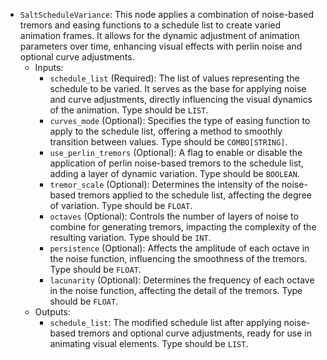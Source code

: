 - `SaltScheduleVariance`: This node applies a combination of noise-based tremors and easing functions to a schedule list to create varied animation frames. It allows for the dynamic adjustment of animation parameters over time, enhancing visual effects with perlin noise and optional curve adjustments.
    - Inputs:
        - `schedule_list` (Required): The list of values representing the schedule to be varied. It serves as the base for applying noise and curve adjustments, directly influencing the visual dynamics of the animation. Type should be `LIST`.
        - `curves_mode` (Optional): Specifies the type of easing function to apply to the schedule list, offering a method to smoothly transition between values. Type should be `COMBO[STRING]`.
        - `use_perlin_tremors` (Optional): A flag to enable or disable the application of perlin noise-based tremors to the schedule list, adding a layer of dynamic variation. Type should be `BOOLEAN`.
        - `tremor_scale` (Optional): Determines the intensity of the noise-based tremors applied to the schedule list, affecting the degree of variation. Type should be `FLOAT`.
        - `octaves` (Optional): Controls the number of layers of noise to combine for generating tremors, impacting the complexity of the resulting variation. Type should be `INT`.
        - `persistence` (Optional): Affects the amplitude of each octave in the noise function, influencing the smoothness of the tremors. Type should be `FLOAT`.
        - `lacunarity` (Optional): Determines the frequency of each octave in the noise function, affecting the detail of the tremors. Type should be `FLOAT`.
    - Outputs:
        - `schedule_list`: The modified schedule list after applying noise-based tremors and optional curve adjustments, ready for use in animating visual elements. Type should be `LIST`.
